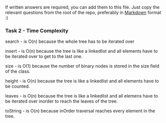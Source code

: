 If written answers are required, you can add them to this file. Just copy the relevant questions from the root of the repo, preferably in [Markdown](https://guides.github.com/features/mastering-markdown/) format :)

### Task 2 - Time Complexity

search - is O(n) because the whole tree has to be iterated over

insert - is O(n) because the tree is like a linkedlist and all elements
have to be iterated over to get to the last one.

size - is O(1) because the number of binary nodes is stored in the size field
of the class.

height - is O(n) because the tree is like a linkedlist and all elements have to be
counted.

leaves - is O(n) because the tree is like a linkedlist and all elemens have to be iterated
over inorder to reach the leaves of the tree.

toString - is O(n) because inOrder traversal reaches every element in the tree.